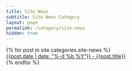 ```yaml
---
title: Site News
subtitle: Site News Category
layout: page
permalink: /category/site-news
hidden: true
---
```


<ul style="list-style-type:none;padding:0;margin:0;">
{% for post in site.categories.site-news %}
    <li style=""><a href="{{post.url}}">{{post.date | date: "%-d %b %Y"}} - {{post.title}}</a></li>
{% endfor %}
</ul>